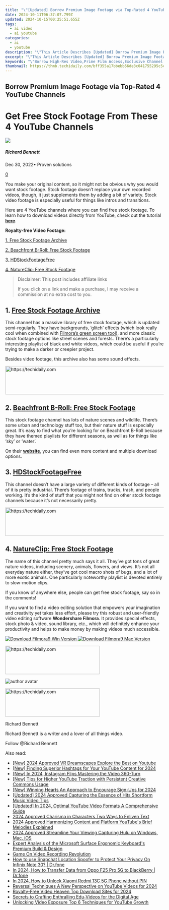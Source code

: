 ```yaml
---
title: "\"[Updated] Borrow Premium Image Footage via Top-Rated 4 YouTube Channels for 2024\""
date: 2024-10-11T06:37:07.799Z
updated: 2024-10-15T00:25:51.655Z
tags:
  - ai video
  - ai youtube
categories:
  - ai
  - youtube
description: "\"This Article Describes [Updated] Borrow Premium Image Footage via Top-Rated 4 YouTube Channels for 2024\""
excerpt: "\"This Article Describes [Updated] Borrow Premium Image Footage via Top-Rated 4 YouTube Channels for 2024\""
keywords: "\"Borrow High-Res Video,Prime Film Access,Exclusive Channel Content,Professional Video Borrowing,Premium Filmmaker Tools,Top YouTube Footage Hub,Elite Video Library Share\""
thumbnail: https://thmb.techidaily.com/bff355a17bbebb56de3c041755295c5c8bf9f4acf5be59b973b9764a7f77ac05.jpg
---
```


## Borrow Premium Image Footage via Top-Rated 4 YouTube Channels

# Get Free Stock Footage From These 4 YouTube Channels

![](https://images.wondershare.com/filmora/article-images/richard-bennett.jpg)

##### Richard Bennett

 Dec 30, 2022• Proven solutions

[0](#commentsBoxSeoTemplate)

You make your original content, so it might not be obvious why you would want stock footage. Stock footage doesn’t replace your own recorded videos, though, it just supplements them by adding a bit of variety. Stock video footage is especially useful for things like intros and transitions.

Here are 4 YouTube channels where you can find free stock footage. To learn how to download videos directly from YouTube, check out the tutorial **[here](https://tools.techidaily.com/wondershare/filmora/download/)**.

**Royalty-free Video Footage:**

[1\. Free Stock Footage Archive](#freestockfootage)

[2\. Beachfront B-Roll: Free Stock Footage](#beachfront)

[3\. HDStockFootageFree](#hdstock)

[4\. NatureClip: Free Stock Footage](#natureclip)

>  Disclaimer: This post includes affiliate links
>
>  If you click on a link and make a purchase, I may receive a commission at no extra cost to you.
>

## **1\. [Free Stock Footage Archive](https://www.youtube.com/channel/UCy8fgmCsEDIKMWx4Zi0CvNQ/featured)**

This channel has a massive library of free stock footage, which is updated semi-regularly. They have backgrounds, ‘glitch’ effects (which look really cool when combined with [Filmora’s green screen tool](https://tools.techidaily.com/wondershare/filmora/download/)), and more classic stock footage options like street scenes and forests. There’s a particularly interesting playlist of black and white videos, which could be useful if you’re trying to make a darker or creepier project.

Besides video footage, this archive also has some sound effects.

<!-- affiliate ads begin -->
<a href="https://coinrule.sjv.io/c/5597632/1958378/18409" target="_top" id="1958378">
  <img src="//a.impactradius-go.com/display-ad/18409-1958378" border="0" alt="https://techidaily.com" width="728" height="90"/>
</a>
<img height="0" width="0" src="https://coinrule.sjv.io/i/5597632/1958378/18409" style="position:absolute;visibility:hidden;" border="0" />
<!-- affiliate ads end -->

## **2\. [Beachfront B-Roll: Free Stock Footage](https://www.youtube.com/user/Beachfrontprod/featured)**

This stock footage channel has lots of nature scenes and wildlife. There’s some urban and technology stuff too, but their nature stuff is especially great. It’s easy to find what you’re looking for on Beachfront B-Roll because they have themed playlists for different seasons, as well as for things like ‘sky’ or ‘water’.

On their **[website](http://www.beachfrontbroll.com/)**, you can find even more content and multiple download options.

## **3\. [HDStockFootageFree](https://www.youtube.com/user/HDStockFootageFree)**

This channel doesn’t have a large variety of different kinds of footage – all of it is pretty industrial. There’s footage of trains, trucks, trash, and people working. It’s the kind of stuff that you might not find on other stock footage channels because it’s not necessarily pretty.

<!-- affiliate ads begin -->
<a href="https://aligracehair.sjv.io/c/5597632/1948881/19272" target="_top" id="1948881">
  <img src="//a.impactradius-go.com/display-ad/19272-1948881" border="0" alt="https://techidaily.com" width="728" height="90"/>
</a>
<img height="0" width="0" src="https://aligracehair.sjv.io/i/5597632/1948881/19272" style="position:absolute;visibility:hidden;" border="0" />
<!-- affiliate ads end -->

## **4\. [NatureClip: Free Stock Footage](https://www.youtube.com/user/NatureClip)**

The name of this channel pretty much says it all. They’ve got tons of great nature videos, including scenery, animals, flowers, and views. It’s not all everyday nature either, they’ve got cool macro shots of bugs, and a lot of more exotic animals. One particularly noteworthy playlist is devoted entirely to slow-motion clips.

If you know of anywhere else, people can get free stock footage, say so in the comments!

If you want to find a video editing solution that empowers your imagination and creativity yet takes less effort, please try this robust and user-friendly video editing software **Wondershare Filmora**. It provides special effects, stock photo & video, sound library, etc., which will definitely enhance your productivity and helps to make money by making videos much accessible.

[![Download Filmora9 Win Version](https://images.wondershare.com/filmora/guide/download-btn-win.jpg) ](https://tools.techidaily.com/wondershare/filmora/download/) [![Download Filmora9 Mac Version](https://images.wondershare.com/filmora/guide/download-btn-mac.jpg) ](https://download.wondershare.com/filmora9-mac%5Ffull718.zip)

<!-- affiliate ads begin -->
<a href="https://aligracehair.sjv.io/c/5597632/1925565/19272" target="_top" id="1925565">
  <img src="//a.impactradius-go.com/display-ad/19272-1925565" border="0" alt="https://techidaily.com" width="300" height="90"/>
</a>
<img height="0" width="0" src="https://aligracehair.sjv.io/i/5597632/1925565/19272" style="position:absolute;visibility:hidden;" border="0" />
<!-- affiliate ads end -->

![author avatar](https://images.wondershare.com/filmora/article-images/richard-bennett.jpg)

<!-- affiliate ads begin -->
<a href="https://aligracehair.sjv.io/c/5597632/1868571/19272" target="_top" id="1868571">
  <img src="//a.impactradius-go.com/display-ad/19272-1868571" border="0" alt="https://techidaily.com" width="300" height="90"/>
</a>
<img height="0" width="0" src="https://aligracehair.sjv.io/i/5597632/1868571/19272" style="position:absolute;visibility:hidden;" border="0" />
<!-- affiliate ads end -->

Richard Bennett

Richard Bennett is a writer and a lover of all things video.

Follow @Richard Bennett

<ins class="adsbygoogle"
     style="display:block"
     data-ad-format="autorelaxed"
     data-ad-client="ca-pub-7571918770474297"
     data-ad-slot="1223367746"></ins>

<ins class="adsbygoogle"
     style="display:block"
     data-ad-client="ca-pub-7571918770474297"
     data-ad-slot="8358498916"
     data-ad-format="auto"
     data-full-width-responsive="true"></ins>

<span class="atpl-alsoreadstyle">Also read:</span>
<div><ul>
<li><a href="https://youtube-sure.techidaily.com/024-approved-vr-dreamscapes-explore-the-best-on-youtube/"><u>[New] 2024 Approved VR Dreamscapes Explore the Best on Youtube</u></a></li>
<li><a href="https://youtube-sure.techidaily.com/inding-superior-hashtags-for-your-youtube-content-for-2024/"><u>[New] Finding Superior Hashtags for Your YouTube Content for 2024</u></a></li>
<li><a href="https://instagram-video-recordings.techidaily.com/new-in-2024-instagram-flips-mastering-the-video-360-turn/"><u>[New] In 2024, Instagram Flips Mastering the Video 360-Turn</u></a></li>
<li><a href="https://youtube-sure.techidaily.com/ips-for-higher-youtube-traction-with-persistent-creative-commons-usage/"><u>[New] Tips for Higher YouTube Traction with Persistent Creative Commons Usage</u></a></li>
<li><a href="https://youtube-sure.techidaily.com/inning-hearts-an-approach-to-encourage-sign-ups-for-2024/"><u>[New] Winning Hearts An Approach to Encourage Sign-Ups for 2024</u></a></li>
<li><a href="https://youtube-docs.techidaily.com/ed-2024-approved-capturing-the-essence-of-hits-shortform-music-video-tips/"><u>[Updated] 2024 Approved Capturing the Essence of Hits Shortform Music Video Tips</u></a></li>
<li><a href="https://youtube-sure.techidaily.com/ed-in-2024-optimal-youtube-video-formats-a-comprehensive-guide/"><u>[Updated] In 2024, Optimal YouTube Video Formats A Comprehensive Guide</u></a></li>
<li><a href="https://youtube-sure.techidaily.com/approved-charisma-in-characters-two-ways-to-enliven-text/"><u>2024 Approved Charisma in Characters Two Ways to Enliven Text</u></a></li>
<li><a href="https://youtube-sure.techidaily.com/approved-harmonizing-content-and-platform-youtubes-brief-melodies-explained/"><u>2024 Approved Harmonizing Content and Platform YouTube's Brief Melodies Explained</u></a></li>
<li><a href="https://screen-activity-recording.techidaily.com/2024-approved-streamline-your-viewing-capturing-hulu-on-windows-mac-ios/"><u>2024 Approved Streamline Your Viewing Capturing Hulu on Windows, Mac, iOS</u></a></li>
<li><a href="https://buynow-reviews.techidaily.com/expert-analysis-of-the-microsoft-surface-ergonomic-keyboards-premium-build-and-design/"><u>Expert Analysis of the Microsoft Surface Ergonomic Keyboard's Premium Build & Design</u></a></li>
<li><a href="https://digital-screen-recording.techidaily.com/game-on-video-recording-revolution/"><u>Game On Video Recording Revolution</u></a></li>
<li><a href="https://change-location.techidaily.com/how-to-use-snapchat-location-spoofer-to-protect-your-privacy-on-infinix-note-30-drfone-by-drfone-virtual-android/"><u>How to use Snapchat Location Spoofer to Protect Your Privacy On Infinix Note 30? | Dr.fone</u></a></li>
<li><a href="https://android-transfer.techidaily.com/in-2024-how-to-transfer-data-from-oppo-f25-pro-5g-to-blackberry-drfone-by-drfone-transfer-from-android-transfer-from-android/"><u>In 2024, How to Transfer Data from Oppo F25 Pro 5G to BlackBerry | Dr.fone</u></a></li>
<li><a href="https://unlock-android.techidaily.com/in-2024-how-to-unlock-xiaomi-redmi-13c-5g-phone-without-pin-by-drfone-android/"><u>In 2024, How to Unlock Xiaomi Redmi 13C 5G Phone without PIN</u></a></li>
<li><a href="https://youtube-sure.techidaily.com/sal-techniques-a-new-perspective-on-youtube-videos-for-2024/"><u>Reversal Techniques A New Perspective on YouTube Videos for 2024</u></a></li>
<li><a href="https://smart-video-creator.techidaily.com/royalty-free-video-heaven-top-download-sites-for-2024/"><u>Royalty-Free Video Heaven Top Download Sites for 2024</u></a></li>
<li><a href="https://youtube-zero.techidaily.com/ts-to-crafting-enthralling-edu-videos-for-the-digital-age/"><u>Secrets to Crafting Enthralling Edu-Videos for the Digital Age</u></a></li>
<li><a href="https://youtube-sure.techidaily.com/king-video-exposure-top-6-techniques-for-youtube-growth/"><u>Unlocking Video Exposure Top 6 Techniques for YouTube Growth</u></a></li>
</ul></div>

